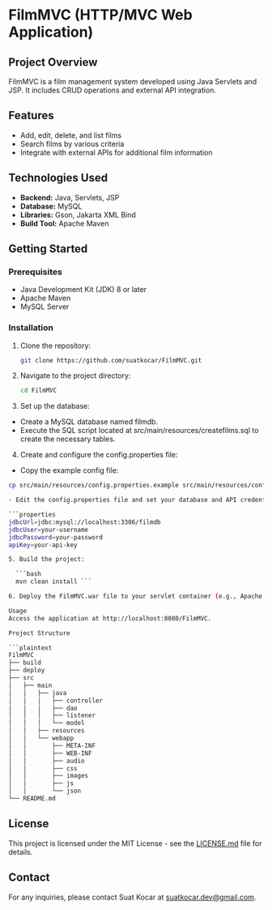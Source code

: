 # FilmMVC (HTTP/MVC Web Application)

## Project Overview
FilmMVC is a film management system developed using Java Servlets and JSP. It includes CRUD operations and external API integration.

## Features
- Add, edit, delete, and list films
- Search films by various criteria
- Integrate with external APIs for additional film information

## Technologies Used
- **Backend:** Java, Servlets, JSP
- **Database:** MySQL
- **Libraries:** Gson, Jakarta XML Bind
- **Build Tool:** Apache Maven

## Getting Started

### Prerequisites
- Java Development Kit (JDK) 8 or later
- Apache Maven
- MySQL Server

### Installation
1. Clone the repository:

   ```bash
   git clone https://github.com/suatkocar/FilmMVC.git

2. Navigate to the project directory:

   ```bash
   cd FilmMVC

3. Set up the database:
   
- Create a MySQL database named filmdb.
- Execute the SQL script located at src/main/resources/createfilms.sql to create the necessary tables.

4. Create and configure the config.properties file:

- Copy the example config file:

 ```bash
 cp src/main/resources/config.properties.example src/main/resources/config.properties

- Edit the config.properties file and set your database and API credentials:

```properties
jdbcUrl=jdbc:mysql://localhost:3306/filmdb
jdbcUser=your-username
jdbcPassword=your-password
apiKey=your-api-key

5. Build the project:

   ```bash
   mvn clean install ```

6. Deploy the FilmMVC.war file to your servlet container (e.g., Apache Tomcat).

Usage
Access the application at http://localhost:8080/FilmMVC.

Project Structure

```plaintext
FilmMVC
├── build
├── deploy
├── src
│   ├── main
│   │   ├── java
│   │   │   ├── controller
│   │   │   ├── dao
│   │   │   ├── listener
│   │   │   └── model
│   │   ├── resources
│   │   └── webapp
│   │       ├── META-INF
│   │       ├── WEB-INF
│   │       ├── audio
│   │       ├── css
│   │       ├── images
│   │       ├── js
│   │       └── json
└── README.md
```

## License

This project is licensed under the MIT License - see the [LICENSE.md](LICENSE.md) file for details.

## Contact

For any inquiries, please contact Suat Kocar at suatkocar.dev@gmail.com.
